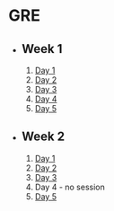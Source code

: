 # GRE

- ## Week 1

   1. [Day 1](https://www.facebook.com/iCodeguru/videos/1755141881659929)
   2. [Day 2](https://www.facebook.com/iCodeguru/videos/841616294260693)
   3. [Day 3](https://www.facebook.com/iCodeguru/videos/1483837912467226)
   4. [Day 4](https://fb.watch/nMQSL7KGmr/?mibextid=2JQ9oc)
   5. [Day 5](https://fb.watch/nO6riDBpIq/?mibextid=2JQ9oc)

- ## Week 2

   1. [Day 1](https://fb.watch/nS6uzeHyD3/?mibextid=2JQ9oc)
   2. [Day 2](https://fb.watch/nTgVLwCirM/?mibextid=2JQ9oc)
   3. [Day 3](https://fb.watch/nUSZwJZuqB/?mibextid=2JQ9oc)
   4. Day 4 - no session
   5. [Day 5]()
